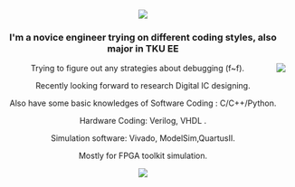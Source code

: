 
<h1 align="center">
    <img src="https://readme-typing-svg.herokuapp.com/?font=Righteous&size=35&center=true&vCenter=true&width=500&height=70&duration=4000&lines=Welcome+To+My+Profile;+My+Name+Is+soliderkevin!;" />
</h1>

<h3 align="center">I'm a novice engineer trying on different coding styles, also major in TKU EE</h3>

<div align="center">

</div>
<img align="right" src="https://visitor-badge.laobi.icu/badge?page_id=soliderkevin.soliderkevin" /> 

 </div>
 

<div align="center">
 
Trying to figure out any strategies about debugging (f~f).

Recently looking forward to research Digital IC designing.

Also have some basic knowledges of Software Coding : C/C++/Python.

Hardware Coding: Verilog, VHDL .

Simulation software: Vivado, ModelSim,QuartusII.

Mostly for FPGA toolkit simulation.

 </div>
 



 
<div align="center"> 
  <a href="mailto:kevinyeh30000@gmail.com">
    <img src="https://img.shields.io/badge/Gmail-333333?style=for-the-badge&logo=gmail&logoColor=red" />
  </a>



